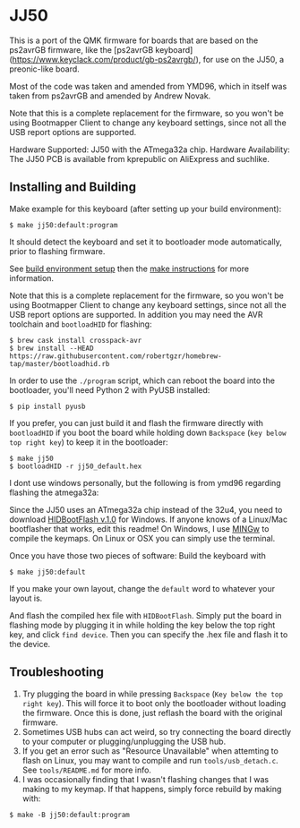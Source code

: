 JJ50
==========================

This is a port of the QMK firmware for boards that are based on the
ps2avrGB firmware, like the [ps2avrGB keyboard] (https://www.keyclack.com/product/gb-ps2avrgb/), for use on the JJ50, a preonic-like board.

Most of the code was taken and amended from YMD96, which in itself was taken from ps2avrGB and amended by Andrew Novak.

Note that this is a complete replacement for the firmware, so you won't be
using Bootmapper Client to change any keyboard settings, since not all the
USB report options are supported.  

Hardware Supported: JJ50 with the ATmega32a chip.
Hardware Availability: The JJ50 PCB is available from kprepublic on AliExpress and suchlike.


## Installing and Building

Make example for this keyboard (after setting up your build environment):

```
$ make jj50:default:program
```
It should detect the keyboard and set it to bootloader mode automatically, prior to flashing firmware.

See [build environment setup](https://docs.qmk.fm/build_environment_setup.html) then the [make instructions](https://docs.qmk.fm/make_instructions.html) for more information.

Note that this is a complete replacement for the firmware, so you won't be
using Bootmapper Client to change any keyboard settings, since not all the
USB report options are supported.
In addition you may need the AVR toolchain and `bootloadHID` for flashing:

```
$ brew cask install crosspack-avr
$ brew install --HEAD https://raw.githubusercontent.com/robertgzr/homebrew-tap/master/bootloadhid.rb
```

In order to use the `./program` script, which can reboot the board into
the bootloader, you'll need Python 2 with PyUSB installed:

```
$ pip install pyusb
```

If you prefer, you can just build it and flash the firmware directly with
`bootloadHID` if you boot the board while holding down `Backspace` (`key below top right key`) to keep it
in the bootloader:

```
$ make jj50
$ bootloadHID -r jj50_default.hex
```
I dont use windows personally, but the following is from ymd96 regarding flashing the atmega32a:

Since the JJ50 uses an ATmega32a chip instead of the 32u4, you need to download [HIDBootFlash v.1.0](http://vusb.wikidot.com/project:hidbootflash) for Windows. If anyone knows of a Linux/Mac bootflasher that works, edit this readme!
On Windows, I use [MINGw](http://www.mingw.org/) to compile the keymaps. On Linux or OSX you can simply use the terminal.

Once you have those two pieces of software:
Build the keyboard with  
```
$ make jj50:default
```  
If you make your own layout, change the `default` word to whatever your layout is.  

And flash the compiled hex file with `HIDBootFlash`. Simply put the board in flashing mode by plugging it in while holding the key below the top right key, and click `find device`. Then you can specify the .hex file and flash it to the device.


## Troubleshooting

1. Try plugging the board in while pressing `Backspace` (`Key below the top right key`). This will force it to boot only the bootloader without loading the firmware. Once this is done, just reflash the board with the original firmware.
2. Sometimes USB hubs can act weird, so try connecting the board directly to your computer or plugging/unplugging the USB hub.
3. If you get an error such as "Resource Unavailable" when attemting to flash on Linux, you may want to compile and run `tools/usb_detach.c`. See `tools/README.md` for more info.
4. I was occasionally finding that I wasn't flashing changes that I was making to my keymap. If that happens, simply force rebuild by making with:
```
$ make -B jj50:default:program
```



